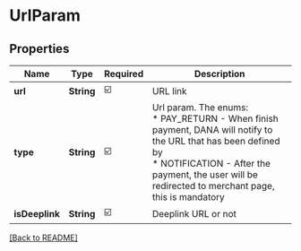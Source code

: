 # UrlParam
## Properties

| Name | Type | Required | Description |
| ------------- | ------------- | ------------- | ------------- |
| **url** | **String** | ☑️ | URL link |
| **type** | **String** | ☑️ | Url param. The enums:<br> * PAY_RETURN - When finish payment, DANA will notify to the URL that has been defined by<br> * NOTIFICATION - After the payment, the user will be redirected to merchant page, this is mandatory<br>  |
| **isDeeplink** | **String** | ☑️ | Deeplink URL or not |

[[Back to README]](../../../../README.md)
